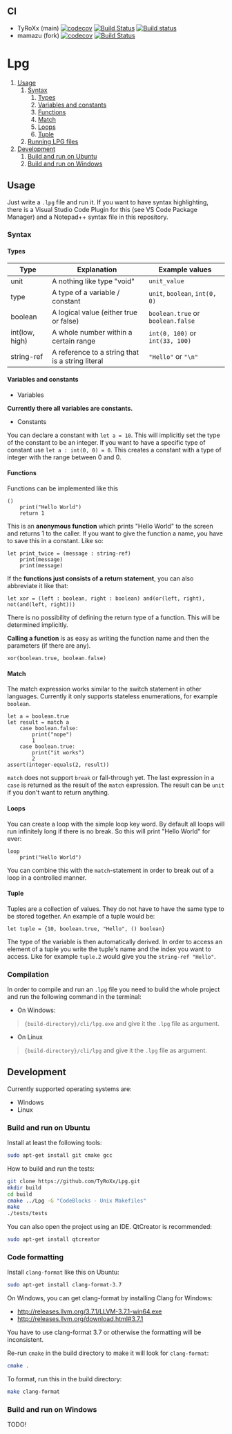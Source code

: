 ## CI
* TyRoXx (main)
[![codecov](https://codecov.io/gh/TyRoXx/Lpg/branch/master/graph/badge.svg)](https://codecov.io/gh/TyRoXx/Lpg)
[![Build Status](https://travis-ci.org/TyRoXx/Lpg.svg?branch=master)](https://travis-ci.org/TyRoXx/Lpg)
[![Build status](https://ci.appveyor.com/api/projects/status/lq9sc1am1xn5fvgg/branch/master?svg=true)](https://ci.appveyor.com/project/TyRoXx/lpg/branch/master)
* mamazu (fork)
[![codecov](https://codecov.io/gh/mamazu/Lpg/branch/master/graph/badge.svg)](https://codecov.io/gh/mamazu/Lpg)
[![Build Status](https://travis-ci.org/mamazu/Lpg.svg?branch=master)](https://travis-ci.org/mamazu/Lpg)

# Lpg
1. [Usage](#Usage)
    1. [Syntax](#Syntax)
        1. [Types](#Types)
        1. [Variables and constants](#Variables-and-constants)
        1. [Functions](#Functions)
        1. [Match](#Match)
        1. [Loops](#Loops)
        1. [Tuple](#Tuple)
    1. [Running LPG files](#Compilation)
1. [Development](#Development)
    1. [Build and run on Ubuntu](#Build-and-run-on-Ubuntu)
    1. [Build and run on Windows](#Build-and-run-on-Windows)

## Usage
Just write a `.lpg` file and run it. If you want to have syntax highlighting, there is a Visual Studio Code Plugin for this (see VS Code Package Manager) and a Notepad++ syntax file in this repository.

### Syntax

#### Types

| Type           | Explanation                                      | Example values                    |
|----------------|--------------------------------------------------|-----------------------------------|
| unit           | A nothing like type "void"                       | `unit_value`                      |
| type           | A type of a variable / constant                  | `unit`, `boolean`, `int(0, 0)`    |
| boolean        | A logical value (either true or false)           | `boolean.true` or `boolean.false` |
| int(low, high) | A whole number within a certain range            | `int(0, 100)` or `int(33, 100)`   |
| string-ref     | A reference to a string that is a string literal | `"Hello"` or `"\n"`               |

#### Variables and constants
* Variables

**Currently there all variables are constants.**

* Constants

You can declare a constant with `let a = 10`. This will implicitly set the type of the constant to be an integer. If you want to have a specific type of constant use `let a : int(0, 0) = 0`. This creates a constant with a type of integer with the range between 0 and 0.

#### Functions
Functions can be implemented like this
```lpg
()
    print("Hello World")
    return 1
```
This is an **anonymous function** which prints "Hello World" to the screen and returns 1 to the caller. If you want to give the function a name, you have to save this in a constant. Like so:
```lpg
let print_twice = (message : string-ref)
    print(message)
    print(message)
```

If the **functions just consists of a return statement**, you can also abbreviate it like that:
```lpg
let xor = (left : boolean, right : boolean) and(or(left, right), not(and(left, right))) 
```

There is no possibility of defining the return type of a function. This will be determined implicitly.

**Calling a function** is as easy as writing the function name and then the parameters (if there are any).
```lpg
xor(boolean.true, boolean.false)
``` 

#### Match
The match expression works similar to the switch statement in other languages.
Currently it only supports stateless enumerations, for example `boolean`.

```lpg
let a = boolean.true
let result = match a
    case boolean.false:
        print("nope")
        1
    case boolean.true:
        print("it works")
        2
assert(integer-equals(2, result))
```

`match` does not support `break` or fall-through yet.
The last expression in a `case` is returned as the result of the `match` expression.
The result can be `unit` if you don't want to return anything.

#### Loops
You can create a loop with the simple loop key word. By default all loops will run infinitely long if there is no break. So this will print "Hello World" for ever:
```lpg
loop
    print("Hello World")
```

You can combine this with the `match`-statement in order to break out of a loop in a controlled manner.

#### Tuple
Tuples are a collection of values. They do not have to have the same type to be stored together. An example of a tuple would be:
```lpg
let tuple = {10, boolean.true, "Hello", () boolean}
```
The type of the variable is then automatically derived. In order to access an element of a tuple you write the tuple's name and the index you want to access. Like for example `tuple.2` would give you the `string-ref "Hello"`.

### Compilation
In order to compile and run an `.lpg` file you need to build the whole project and run the following command in the terminal:

* On Windows:
> `{build-directory}/cli/lpg.exe` and give it the `.lpg` file as argument.

* On Linux
> `{build-directory}/cli/lpg` and give it the `.lpg` file as argument.

## Development
Currently supported operating systems are:
* Windows
* Linux

### Build and run on Ubuntu
Install at least the following tools:
```bash
sudo apt-get install git cmake gcc
```

How to build and run the tests:
```bash
git clone https://github.com/TyRoXx/Lpg.git
mkdir build
cd build
cmake ../Lpg -G "CodeBlocks - Unix Makefiles"
make
./tests/tests
```

You can also open the project using an IDE. QtCreator is recommended:
```bash
sudo apt-get install qtcreator
```

### Code formatting
Install `clang-format` like this on Ubuntu:
```bash
sudo apt-get install clang-format-3.7
```

On Windows, you can get clang-format by installing Clang for Windows:

* http://releases.llvm.org/3.7.1/LLVM-3.7.1-win64.exe
* http://releases.llvm.org/download.html#3.7.1

You have to use clang-format 3.7 or otherwise the formatting will be inconsistent.

Re-run `cmake` in the build directory to make it will look for `clang-format`:
```bash
cmake .
```

To format, run this in the build directory:
```bash
make clang-format
```

### Build and run on Windows
TODO!